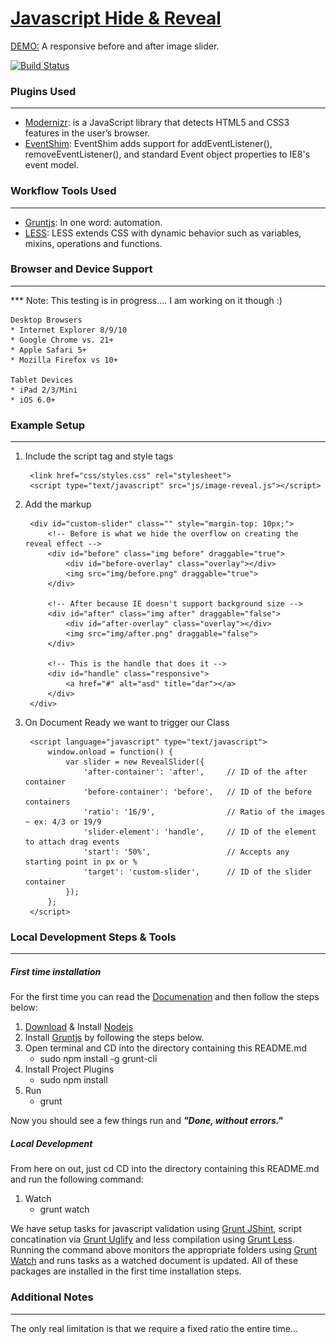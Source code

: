 # [Javascript Hide & Reveal](http://visormatt.github.io/image-reveal/)

[DEMO:](http://sandbox.visualmarvel.com/Javascript/Hide_and_Reveal) A responsive before and after image slider.

[![Build Status][travis-image]][travis-url]

<!-- Links used, not displayed in MD doc -->

[travis-url]: https://travis-ci.org/visormatt/image-reveal
[travis-image]: https://travis-ci.org/visormatt/image-reveal.svg?branch=master



### Plugins Used
-------------------------------------------
* [Modernizr](http://modernizr.com/): is a JavaScript library that detects HTML5 and CSS3 features in the user’s browser.
* [EventShim](https://github.com/jwmcpeak/EventShim): EventShim adds support for addEventListener(), removeEventListener(), and standard Event object properties to IE8's event model.

### Workflow Tools Used
-------------------------------------------
* [Gruntjs](http://gruntjs.com/): In one word: automation.
* [LESS](http://lesscss.org/): LESS extends CSS with dynamic behavior such as variables, mixins, operations and functions.


### Browser and Device Support
-------------------------------------------
*** Note: This testing is in progress.... I am working on it though :)

	Desktop Browsers
	* Internet Explorer 8/9/10
	* Google Chrome vs. 21+
	* Apple Safari 5+
	* Mozilla Firefox vs 10+

	Tablet Devices
	* iPad 2/3/Mini
	* iOS 6.0+

### Example Setup
-------------------------------------------

1. Include the script tag and style tags

		<link href="css/styles.css" rel="stylesheet">
		<script type="text/javascript" src="js/image-reveal.js"></script>


2. Add the markup

		<div id="custom-slider" class="" style="margin-top: 10px;">
			<!-- Before is what we hide the overflow on creating the reveal effect -->
			<div id="before" class="img before" draggable="true">
				<div id="before-overlay" class="overlay"></div>
				<img src="img/before.png" draggable="true">
			</div>

			<!-- After because IE doesn't support background size -->
			<div id="after" class="img after" draggable="false">
				<div id="after-overlay" class="overlay"></div>
				<img src="img/after.png" draggable="false">
			</div>

			<!-- This is the handle that does it -->
			<div id="handle" class="responsive">
				<a href="#" alt="asd" title="dar"></a>
			</div>
		</div>

3. On Document Ready we want to trigger our Class

		<script language="javascript" type="text/javascript">
			window.onload = function() {
				var slider = new RevealSlider({
					'after-container': 'after',		// ID of the after container
					'before-container': 'before',	// ID of the before containers
					'ratio': '16/9',				// Ratio of the images ~ ex: 4/3 or 19/9
					'slider-element': 'handle',		// ID of the element to attach drag events
					'start': '50%',					// Accepts any starting point in px or %
					'target': 'custom-slider',		// ID of the slider container
				});
			};
		</script>


### Local Development Steps & Tools
-------------------------------------------

##### First time installation
For the first time you can read the [Documenation](http://gruntjs.com/getting-started) and then follow the steps below:

1. [Download](http://nodejs.org/) & Install [Nodejs](http://nodejs.org/)
2. Install [Gruntjs](http://gruntjs.com/) by following the steps below.
3. Open terminal and CD into the directory containing this README.md
	* sudo npm install -g grunt-cli
4. Install Project Plugins
	* sudo npm install
5. Run
	* grunt

Now you should see a few things run and ***"Done, without errors."***

##### Local Development
From here on out, just cd CD into the directory containing this README.md and run the following command:

1. Watch
	* grunt watch

We have setup tasks for javascript validation using [Grunt JShint](https://github.com/gruntjs/grunt-contrib-jshint), script concatination via [Grunt Uglify](https://github.com/gruntjs/grunt-contrib-uglify) and less compilation using [Grunt Less](https://github.com/gruntjs/grunt-contrib-less). Running the command above monitors the appropriate folders using [Grunt Watch](https://github.com/gruntjs/grunt-contrib-watch) and runs tasks as a watched document is updated. All of these packages are installed in the first time installation steps.


### Additional Notes
-------------------------------------------
The only real limitation is that we require a fixed ratio the entire time...
